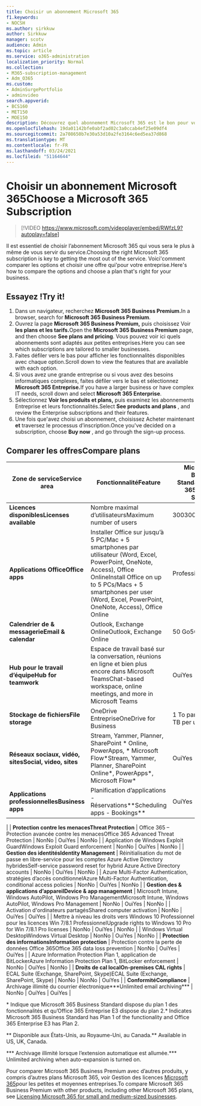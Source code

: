 ```yaml
---
title: Choisir un abonnement Microsoft 365
f1.keywords:
- NOCSH
ms.author: sirkkuw
author: Sirkkuw
manager: scotv
audience: Admin
ms.topic: article
ms.service: o365-administration
localization_priority: Normal
ms.collection:
- M365-subscription-management
- Adm_O365
ms.custom:
- AdminSurgePortfolio
- adminvideo
search.appverid:
- BCS160
- MET150
- MOE150
description: Découvrez quel abonnement Microsoft 365 est le bon pour votre organisation.
ms.openlocfilehash: 19da01142bfe0abf2ad02c3a0ccab4ef25e09df4
ms.sourcegitcommit: 2a708650b7e30a53d10a2fe3164c6ed5ea37d868
ms.translationtype: MT
ms.contentlocale: fr-FR
ms.lasthandoff: 03/24/2021
ms.locfileid: "51164644"
---
```

# <a name="choose-a-microsoft-365-subscription"></a><span data-ttu-id="ab99a-103">Choisir un abonnement Microsoft 365</span><span class="sxs-lookup"><span data-stu-id="ab99a-103">Choose a Microsoft 365 Subscription</span></span>

> [!VIDEO https://www.microsoft.com/videoplayer/embed/RWfzL9?autoplay=false]

<span data-ttu-id="ab99a-104">Il est essentiel de choisir l’abonnement Microsoft 365 qui vous sera le plus à même de vous servir du service.</span><span class="sxs-lookup"><span data-stu-id="ab99a-104">Choosing the right Microsoft 365 subscription is key to getting the most out of the service.</span></span> <span data-ttu-id="ab99a-105">Voici&#39;comment comparer les options et choisir une offre qui&#39;pour votre entreprise.</span><span class="sxs-lookup"><span data-stu-id="ab99a-105">Here&#39;s how to compare the options and choose a plan that&#39;s right for your business.</span></span>

## <a name="try-it"></a><span data-ttu-id="ab99a-106">Essayez !</span><span class="sxs-lookup"><span data-stu-id="ab99a-106">Try it!</span></span>

1. <span data-ttu-id="ab99a-107">Dans un navigateur, recherchez **Microsoft 365 Business Premium.**</span><span class="sxs-lookup"><span data-stu-id="ab99a-107">In a browser, search for  **Microsoft 365 Business Premium**.</span></span>
2. <span data-ttu-id="ab99a-108">Ouvrez la page **Microsoft 365 Business Premium,** puis choisissez Voir **les plans et les tarifs.**</span><span class="sxs-lookup"><span data-stu-id="ab99a-108">Open the  **Microsoft 365 Business Premium**  page, and then choose  **See plans and pricing**.</span></span> <span data-ttu-id="ab99a-109">Vous pouvez voir ici quels abonnements sont adaptés aux petites entreprises.</span><span class="sxs-lookup"><span data-stu-id="ab99a-109">Here you can see which subscriptions are tailored to smaller businesses.</span></span>
3. <span data-ttu-id="ab99a-110">Faites défiler vers le bas pour afficher les fonctionnalités disponibles avec chaque option.</span><span class="sxs-lookup"><span data-stu-id="ab99a-110">Scroll down to view the features that are available with each option.</span></span>
4. <span data-ttu-id="ab99a-111">Si vous avez une grande entreprise ou si vous avez des besoins informatiques complexes, faites défiler vers le bas et sélectionnez **Microsoft 365 Entreprise.**</span><span class="sxs-lookup"><span data-stu-id="ab99a-111">If you have a larger business or have complex IT needs, scroll down and select  **Microsoft 365 Enterprise**.</span></span>
5. <span data-ttu-id="ab99a-112">Sélectionnez  **Voir les produits et plans,** puis examinez les abonnements Entreprise et leurs fonctionnalités.</span><span class="sxs-lookup"><span data-stu-id="ab99a-112">Select  **See products and plans** , and review the Enterprise subscriptions and their features.</span></span>
6. <span data-ttu-id="ab99a-113">Une fois que&#39;avez choisi un abonnement, choisissez Acheter maintenant  **et** traversez le processus d’inscription.</span><span class="sxs-lookup"><span data-stu-id="ab99a-113">Once you&#39;ve decided on a subscription, choose  **Buy now** , and go through the sign-up process.</span></span>

## <a name="compare-plans"></a><span data-ttu-id="ab99a-114">Comparer les offres</span><span class="sxs-lookup"><span data-stu-id="ab99a-114">Compare plans</span></span>

| <span data-ttu-id="ab99a-115">**Zone de service**</span><span class="sxs-lookup"><span data-stu-id="ab99a-115">**Service area**</span></span> | <span data-ttu-id="ab99a-116">**Fonctionnalité**</span><span class="sxs-lookup"><span data-stu-id="ab99a-116">**Feature**</span></span> | <span data-ttu-id="ab99a-117">**Microsoft 365 Business Standard**</span><span class="sxs-lookup"><span data-stu-id="ab99a-117">**Microsoft 365 Business Standard**</span></span> | <span data-ttu-id="ab99a-118">**Microsoft 365 Business Premium**</span><span class="sxs-lookup"><span data-stu-id="ab99a-118">**Microsoft 365 Business Premium**</span></span> | <span data-ttu-id="ab99a-119">**Office 365 Entreprise E3**</span><span class="sxs-lookup"><span data-stu-id="ab99a-119">**Office 365 Enterprise E3**</span></span> |
| --- | --- | --- | --- | --- |
| <span data-ttu-id="ab99a-120">**Licences disponibles**</span><span class="sxs-lookup"><span data-stu-id="ab99a-120">**Licenses available**</span></span> | <span data-ttu-id="ab99a-121">Nombre maximal d’utilisateurs</span><span class="sxs-lookup"><span data-stu-id="ab99a-121">Maximum number of users</span></span> | <span data-ttu-id="ab99a-122">300</span><span class="sxs-lookup"><span data-stu-id="ab99a-122">300</span></span> | <span data-ttu-id="ab99a-123">300</span><span class="sxs-lookup"><span data-stu-id="ab99a-123">300</span></span> | <span data-ttu-id="ab99a-124">Illimité</span><span class="sxs-lookup"><span data-stu-id="ab99a-124">Unlimited</span></span> |
| <span data-ttu-id="ab99a-125">**Applications Office**</span><span class="sxs-lookup"><span data-stu-id="ab99a-125">**Office apps**</span></span> | <span data-ttu-id="ab99a-126">Installer Office sur jusqu’à 5 PC/Mac + 5 smartphones par utilisateur (Word, Excel, PowerPoint, OneNote, Access), Office Online</span><span class="sxs-lookup"><span data-stu-id="ab99a-126">Install Office on up to 5 PCs/Macs + 5 smartphones per user (Word, Excel, PowerPoint, OneNote, Access), Office Online</span></span> | <span data-ttu-id="ab99a-127">Professionnel</span><span class="sxs-lookup"><span data-stu-id="ab99a-127">Business</span></span> | <span data-ttu-id="ab99a-128">Professionnel</span><span class="sxs-lookup"><span data-stu-id="ab99a-128">Business</span></span> | <span data-ttu-id="ab99a-129">ProPlus</span><span class="sxs-lookup"><span data-stu-id="ab99a-129">ProPlus</span></span> |
| <span data-ttu-id="ab99a-130">**Calendrier de &amp; messagerie**</span><span class="sxs-lookup"><span data-stu-id="ab99a-130">**Email &amp; calendar**</span></span> | <span data-ttu-id="ab99a-131">Outlook, Exchange Online</span><span class="sxs-lookup"><span data-stu-id="ab99a-131">Outlook, Exchange Online</span></span> | <span data-ttu-id="ab99a-132">50 Go</span><span class="sxs-lookup"><span data-stu-id="ab99a-132">50 GB</span></span> | <span data-ttu-id="ab99a-133">50 Go</span><span class="sxs-lookup"><span data-stu-id="ab99a-133">50 GB</span></span> | <span data-ttu-id="ab99a-134">100 Go</span><span class="sxs-lookup"><span data-stu-id="ab99a-134">100 GB</span></span> |
| <span data-ttu-id="ab99a-135">**Hub pour le travail d’équipe**</span><span class="sxs-lookup"><span data-stu-id="ab99a-135">**Hub for teamwork**</span></span> | <span data-ttu-id="ab99a-136">Espace de travail basé sur la conversation, réunions en ligne et bien plus encore dans Microsoft Teams</span><span class="sxs-lookup"><span data-stu-id="ab99a-136">Chat-based workspace, online meetings, and more in Microsoft Teams</span></span> | <span data-ttu-id="ab99a-137">Oui</span><span class="sxs-lookup"><span data-stu-id="ab99a-137">Yes</span></span> | <span data-ttu-id="ab99a-138">Oui</span><span class="sxs-lookup"><span data-stu-id="ab99a-138">Yes</span></span> | <span data-ttu-id="ab99a-139">Oui</span><span class="sxs-lookup"><span data-stu-id="ab99a-139">Yes</span></span> |
| <span data-ttu-id="ab99a-140">**Stockage de fichiers**</span><span class="sxs-lookup"><span data-stu-id="ab99a-140">**File storage**</span></span> | <span data-ttu-id="ab99a-141">OneDrive Entreprise</span><span class="sxs-lookup"><span data-stu-id="ab99a-141">OneDrive for Business</span></span> | <span data-ttu-id="ab99a-142">1 To par utilisateur</span><span class="sxs-lookup"><span data-stu-id="ab99a-142">1 TB per user</span></span> | <span data-ttu-id="ab99a-143">1 To par utilisateur</span><span class="sxs-lookup"><span data-stu-id="ab99a-143">1 TB per user</span></span> | <span data-ttu-id="ab99a-144">Illimité</span><span class="sxs-lookup"><span data-stu-id="ab99a-144">Unlimited</span></span> |
| <span data-ttu-id="ab99a-145">**Réseaux sociaux, vidéo, sites**</span><span class="sxs-lookup"><span data-stu-id="ab99a-145">**Social, video, sites**</span></span> | <span data-ttu-id="ab99a-146">Stream, Yammer, Planner, SharePoint \* Online, PowerApps, \* Microsoft Flow\*</span><span class="sxs-lookup"><span data-stu-id="ab99a-146">Stream, Yammer, Planner, SharePoint Online\*, PowerApps\*, Microsoft Flow\*</span></span> | <span data-ttu-id="ab99a-147">Oui</span><span class="sxs-lookup"><span data-stu-id="ab99a-147">Yes</span></span> | <span data-ttu-id="ab99a-148">Oui</span><span class="sxs-lookup"><span data-stu-id="ab99a-148">Yes</span></span> | <span data-ttu-id="ab99a-149">Oui</span><span class="sxs-lookup"><span data-stu-id="ab99a-149">Yes</span></span> |
| <span data-ttu-id="ab99a-150">**Applications professionnelles**</span><span class="sxs-lookup"><span data-stu-id="ab99a-150">**Business apps**</span></span> | <span data-ttu-id="ab99a-151">Planification d’applications - Réservations\*\*</span><span class="sxs-lookup"><span data-stu-id="ab99a-151">Scheduling apps - Bookings\*\*</span></span> | <span data-ttu-id="ab99a-152">Oui</span><span class="sxs-lookup"><span data-stu-id="ab99a-152">Yes</span></span> | <span data-ttu-id="ab99a-153">Oui</span><span class="sxs-lookup"><span data-stu-id="ab99a-153">Yes</span></span> | <span data-ttu-id="ab99a-154">Oui</span><span class="sxs-lookup"><span data-stu-id="ab99a-154">Yes</span></span> |
|
| <span data-ttu-id="ab99a-155">**Protection contre les menaces**</span><span class="sxs-lookup"><span data-stu-id="ab99a-155">**Threat Protection**</span></span> | <span data-ttu-id="ab99a-156">Office 365 – Protection avancée contre les menaces</span><span class="sxs-lookup"><span data-stu-id="ab99a-156">Office 365 Advanced Threat Protection</span></span> | <span data-ttu-id="ab99a-157">Non</span><span class="sxs-lookup"><span data-stu-id="ab99a-157">No</span></span> | <span data-ttu-id="ab99a-158">Oui</span><span class="sxs-lookup"><span data-stu-id="ab99a-158">Yes</span></span> | <span data-ttu-id="ab99a-159">Non</span><span class="sxs-lookup"><span data-stu-id="ab99a-159">No</span></span> |
 | <span data-ttu-id="ab99a-160">Application de Windows Exploit Guard</span><span class="sxs-lookup"><span data-stu-id="ab99a-160">Windows Exploit Guard enforcement</span></span> | <span data-ttu-id="ab99a-161">Non</span><span class="sxs-lookup"><span data-stu-id="ab99a-161">No</span></span> | <span data-ttu-id="ab99a-162">Oui</span><span class="sxs-lookup"><span data-stu-id="ab99a-162">Yes</span></span> | <span data-ttu-id="ab99a-163">Non</span><span class="sxs-lookup"><span data-stu-id="ab99a-163">No</span></span> |
| <span data-ttu-id="ab99a-164">**Gestion des identités**</span><span class="sxs-lookup"><span data-stu-id="ab99a-164">**Identity Management**</span></span> | <span data-ttu-id="ab99a-165">Réinitialisation du mot de passe en libre-service pour les comptes Azure Active Directory hybrides</span><span class="sxs-lookup"><span data-stu-id="ab99a-165">Self-service password reset for hybrid Azure Active Directory accounts</span></span> | <span data-ttu-id="ab99a-166">Non</span><span class="sxs-lookup"><span data-stu-id="ab99a-166">No</span></span> | <span data-ttu-id="ab99a-167">Oui</span><span class="sxs-lookup"><span data-stu-id="ab99a-167">Yes</span></span> | <span data-ttu-id="ab99a-168">Non</span><span class="sxs-lookup"><span data-stu-id="ab99a-168">No</span></span> |
 | <span data-ttu-id="ab99a-169">Azure Multi-Factor Authentication, stratégies d’accès conditionnel</span><span class="sxs-lookup"><span data-stu-id="ab99a-169">Azure Multi-Factor Authentication, conditional access policies</span></span> | <span data-ttu-id="ab99a-170">Non</span><span class="sxs-lookup"><span data-stu-id="ab99a-170">No</span></span> | <span data-ttu-id="ab99a-171">Oui</span><span class="sxs-lookup"><span data-stu-id="ab99a-171">Yes</span></span> | <span data-ttu-id="ab99a-172">Non</span><span class="sxs-lookup"><span data-stu-id="ab99a-172">No</span></span> |
| <span data-ttu-id="ab99a-173">**Gestion des &amp; applications d’appareil**</span><span class="sxs-lookup"><span data-stu-id="ab99a-173">**Device &amp; app management**</span></span> | <span data-ttu-id="ab99a-174">Microsoft Intune, Windows AutoPilot, Windows Pro Management</span><span class="sxs-lookup"><span data-stu-id="ab99a-174">Microsoft Intune, Windows AutoPilot, Windows Pro Management</span></span> | <span data-ttu-id="ab99a-175">Non</span><span class="sxs-lookup"><span data-stu-id="ab99a-175">No</span></span> | <span data-ttu-id="ab99a-176">Oui</span><span class="sxs-lookup"><span data-stu-id="ab99a-176">Yes</span></span> | <span data-ttu-id="ab99a-177">Non</span><span class="sxs-lookup"><span data-stu-id="ab99a-177">No</span></span> |
 | <span data-ttu-id="ab99a-178">Activation d'ordinateurs partagés</span><span class="sxs-lookup"><span data-stu-id="ab99a-178">Shared computer activation</span></span> | <span data-ttu-id="ab99a-179">Non</span><span class="sxs-lookup"><span data-stu-id="ab99a-179">No</span></span> | <span data-ttu-id="ab99a-180">Oui</span><span class="sxs-lookup"><span data-stu-id="ab99a-180">Yes</span></span> | <span data-ttu-id="ab99a-181">Oui</span><span class="sxs-lookup"><span data-stu-id="ab99a-181">Yes</span></span> |
 | <span data-ttu-id="ab99a-182">Mettre à niveau les droits vers Windows 10 Professionnel pour les licences Win 7/8.1 Professionnel</span><span class="sxs-lookup"><span data-stu-id="ab99a-182">Upgrade rights to Windows 10 Pro for Win 7/8.1 Pro licenses</span></span> | <span data-ttu-id="ab99a-183">Non</span><span class="sxs-lookup"><span data-stu-id="ab99a-183">No</span></span> | <span data-ttu-id="ab99a-184">Oui</span><span class="sxs-lookup"><span data-stu-id="ab99a-184">Yes</span></span> | <span data-ttu-id="ab99a-185">Non</span><span class="sxs-lookup"><span data-stu-id="ab99a-185">No</span></span> |
 | <span data-ttu-id="ab99a-186">Windows Virtual Desktop</span><span class="sxs-lookup"><span data-stu-id="ab99a-186">Windows Virtual Desktop</span></span> | <span data-ttu-id="ab99a-187">Non</span><span class="sxs-lookup"><span data-stu-id="ab99a-187">No</span></span> | <span data-ttu-id="ab99a-188">Oui</span><span class="sxs-lookup"><span data-stu-id="ab99a-188">Yes</span></span> | <span data-ttu-id="ab99a-189">Non</span><span class="sxs-lookup"><span data-stu-id="ab99a-189">No</span></span> |
| <span data-ttu-id="ab99a-190">**Protection des informations**</span><span class="sxs-lookup"><span data-stu-id="ab99a-190">**Information protection**</span></span> | <span data-ttu-id="ab99a-191">Protection contre la perte de données Office 365</span><span class="sxs-lookup"><span data-stu-id="ab99a-191">Office 365 data loss prevention</span></span> | <span data-ttu-id="ab99a-192">Non</span><span class="sxs-lookup"><span data-stu-id="ab99a-192">No</span></span> | <span data-ttu-id="ab99a-193">Oui</span><span class="sxs-lookup"><span data-stu-id="ab99a-193">Yes</span></span> | <span data-ttu-id="ab99a-194">Oui</span><span class="sxs-lookup"><span data-stu-id="ab99a-194">Yes</span></span> |
 | <span data-ttu-id="ab99a-195">Azure Information Protection Plan 1, application de BitLocker</span><span class="sxs-lookup"><span data-stu-id="ab99a-195">Azure Information Protection Plan 1, BitLocker enforcement</span></span> | <span data-ttu-id="ab99a-196">Non</span><span class="sxs-lookup"><span data-stu-id="ab99a-196">No</span></span> | <span data-ttu-id="ab99a-197">Oui</span><span class="sxs-lookup"><span data-stu-id="ab99a-197">Yes</span></span> | <span data-ttu-id="ab99a-198">Non</span><span class="sxs-lookup"><span data-stu-id="ab99a-198">No</span></span> |
| <span data-ttu-id="ab99a-199">**Droits de cal local**</span><span class="sxs-lookup"><span data-stu-id="ab99a-199">**On-premises CAL rights**</span></span> | <span data-ttu-id="ab99a-200">ECAL Suite (Exchange, SharePoint, Skype)</span><span class="sxs-lookup"><span data-stu-id="ab99a-200">ECAL Suite (Exchange, SharePoint, Skype)</span></span> | <span data-ttu-id="ab99a-201">Non</span><span class="sxs-lookup"><span data-stu-id="ab99a-201">No</span></span> | <span data-ttu-id="ab99a-202">Non</span><span class="sxs-lookup"><span data-stu-id="ab99a-202">No</span></span> | <span data-ttu-id="ab99a-203">Oui</span><span class="sxs-lookup"><span data-stu-id="ab99a-203">Yes</span></span> |
| <span data-ttu-id="ab99a-204">**Conformité**</span><span class="sxs-lookup"><span data-stu-id="ab99a-204">**Compliance**</span></span> | <span data-ttu-id="ab99a-205">Archivage illimité du courrier électronique\*\*\*</span><span class="sxs-lookup"><span data-stu-id="ab99a-205">Unlimited email archiving\*\*\*</span></span> | <span data-ttu-id="ab99a-206">Non</span><span class="sxs-lookup"><span data-stu-id="ab99a-206">No</span></span> | <span data-ttu-id="ab99a-207">Oui</span><span class="sxs-lookup"><span data-stu-id="ab99a-207">Yes</span></span> | <span data-ttu-id="ab99a-208">Oui</span><span class="sxs-lookup"><span data-stu-id="ab99a-208">Yes</span></span> |

<span data-ttu-id="ab99a-209">\* Indique que Microsoft 365 Business Standard dispose du plan 1 des fonctionnalités et qu’Office 365 Entreprise E3 dispose du plan 2.</span><span class="sxs-lookup"><span data-stu-id="ab99a-209">\* Indicates Microsoft 365 Business Standard has Plan 1 of the functionality and Office 365 Enterprise E3 has Plan 2.</span></span>

<span data-ttu-id="ab99a-210">\*\* Disponible aux États-Unis, au Royaume-Uni, au Canada.</span><span class="sxs-lookup"><span data-stu-id="ab99a-210">\*\* Available in US, UK, Canada.</span></span>

<span data-ttu-id="ab99a-211">\*\*\* Archivage illimité lorsque l’extension automatique est allumée.</span><span class="sxs-lookup"><span data-stu-id="ab99a-211">\*\*\* Unlimited archiving when auto-expansion is turned on.</span></span>

<span data-ttu-id="ab99a-212">Pour comparer Microsoft 365 Business Premium avec d’autres produits, y compris d’autres plans Microsoft 365, voir Gestion des licences [Microsoft 365](/office365/servicedescriptions/microsoft-365-service-descriptions/licensing-microsoft-365-in-smb)pour les petites et moyennes entreprises.</span><span class="sxs-lookup"><span data-stu-id="ab99a-212">To compare Microsoft 365 Business Premium with other products, including other Microsoft 365 plans, see [Licensing Microsoft 365 for small and medium-sized businesses](/office365/servicedescriptions/microsoft-365-service-descriptions/licensing-microsoft-365-in-smb).</span></span>